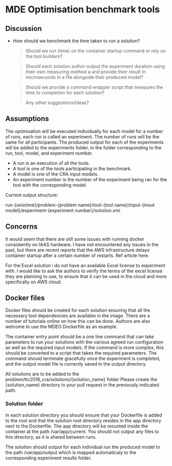 # MDE Optimisation benchmark tools

## Discussion

 * How should we benchmark the time taken to run a solution?
  
    > Should we run (time) on the container startup command or rely on the tool builders?
    
    > Should each solution author output the experiment duration using their own measuring method a
    and provide their result in microseconds in a file alongside their produced model?
    
    > Should we provide a command wrapper script that measures the time to completion for each 
    solution?
    
    > Any other suggestions/ideas?
 
 ## Assumptions
 
 The optimisation will be executed individually for each model for a number of runs, each run is called an experiment. The number of runs
 will be the same for all participants. The produced output for each of the experiments will be added
 to the experiments folder, in the folder corresponding to the run, tool, model, and experiment number.
 
 * A run is an execution of all the tools.
 * A tool is one of the tools participating in the benchmark.
 * A model is one of the CRA input models.
 * An experiment number is the number of the experiment being ran for the tool with the corresponding model.
 
 Current output structure:
 
 run-{unixtime}/problem-{problem name}/tool-{tool name}/input-{inout model}/experiment-{experiment number}/solution.xmi
 
 ## Concerns
 
 It would seem that there are still some issues with running docker consistently on IAAS hardware. I have not 
 encountered any issues in the past, but there are recent reports that the AWS infrastructure delays container
 startup after a certain number of restarts. Ref article here.
 
 For the Excel solution i do not have an available Excel license to experiment with. I would like to ask the authors
 to verify the terms of the excel license they are planning to use, to ensure that it can be used in the cloud and more
 specifically on AWS cloud.
 
 ## Docker files
 
 Docker files should be created for each solution ensuring that all
 the necessary tool dependencies are available in the image. There are a number of tutorials
 online on how this can be done. Authors are also welcome to use the MDEO Dockerfile as an example.
 
 The container entry point should be a one line command that can take parameters to
 run your solutions with the various agreed run configuration as well as
 the required input models. If the command is more complex, this should be
 converted to a script that takes the required parameters. The command should terminate gracefully
 once the experiment is completed, and the output model file is correctly saved in the output directory.
 
 All solutions are to be added to the problem/ttc2016_cra/solutions/{solution_name} folder
 Please create the {solution_name} directory in your pull request in the previously indicated
 path.
 
 ### Solution folder
 
 In each solution directory you should ensure that your Dockerfile is added to the root
 and that the solution root directory resides in the app directory next to the Dockerfile. 
 The app directory will be mounted inside the container at the path /var/app/current. You 
 should not output any files to this directory, as it is shared between runs.
 
 The solution should output for each individual run the produced model to the path /var/app/output
 which is mapped automaticaly to the corresponding experiment results folder.
